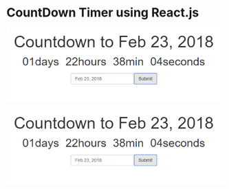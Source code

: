 # CountDown Timer using React.js
![alt text](https://github.com/anantpanthri/CountDown/blob/master/image.png)




![alt text](https://github.com/anantpanthri/CountDown/blob/master/img2.PNG)
